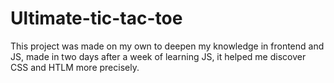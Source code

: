 # Ultimate-tic-tac-toe

This project was made on my own to deepen my knowledge in frontend and JS, made in two days after a week of learning JS, it helped me discover CSS and HTLM more precisely.


